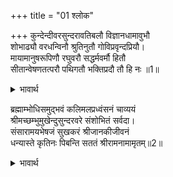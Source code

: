 +++
title = "01 श्लोक"

+++
कुन्देन्दीवरसुन्दरावतिबलौ विज्ञानधामावुभौ  
शोभाढ्यौ वरधन्विनौ श्रुतिनुतौ गोविप्रवृन्दप्रियौ।  
मायामानुषरूपिणौ रघुवरौ सद्धर्मवर्मौ हितौ  
सीतान्वेषणतत्परौ पथिगतौ भक्तिप्रदौ तौ हि नः ॥1॥  

<details><summary>भावार्थ</summary>

कुन्दपुष्प और नीलकमल के समान सुन्दर गौर एवं श्यामवर्ण, अत्यन्त बलवान्‌, विज्ञान के धाम, शोभा सम्पन्न, श्रेष्ठ धनुर्धर, वेदों के द्वारा वन्दित, गौ एवं ब्राह्मणों के समूह के प्रिय (अथवा प्रेमी), माया से मनुष्य रूप धारण किए हुए, श्रेष्ठ धर्म के लिए कवचस्वरूप, सबके हितकारी, श्री सीताजी की खोज में लगे हुए, पथिक रूप रघुकुल के श्रेष्ठ श्री रामजी और श्री लक्ष्मणजी दोनों भाई निश्चय ही हमें भक्तिप्रद हों ॥1॥  
</details>

ब्रह्माम्भोधिसमुद्भवं कलिमलप्रध्वंसनं चाव्ययं  
श्रीमच्छम्भुमुखेन्दुसुन्दरवरे संशोभितं सर्वदा।  
संसारामयभेषजं सुखकरं श्रीजानकीजीवनं  
धन्यास्ते कृतिनः पिबन्ति सततं श्रीरामनामामृतम्‌॥2॥  

<details><summary>भावार्थ</summary>

वे सुकृती (पुण्यात्मा पुरुष) धन्य हैं जो वेद रूपी समुद्र (के मथने) से उत्पन्न हुए कलियुग के मल को सर्वथा नष्ट कर देने वाले, अविनाशी, भगवान श्री शम्भु के सुन्दर एवं श्रेष्ठ मुख रूपी चन्द्रमा में सदा शोभायमान, जन्म-मरण रूपी रोग के औषध, सबको सुख देने वाले और श्री जानकीजी के जीवनस्वरूप श्री राम नाम रूपी अमृत का निरन्तर पान करते रहते हैं॥2॥  
</details>

